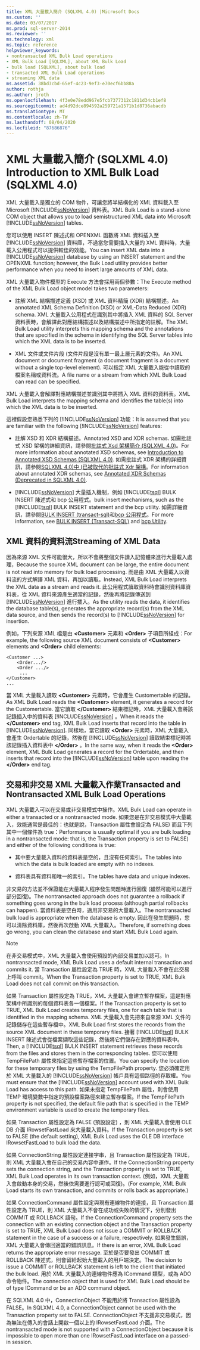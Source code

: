 ```yaml
---
title: XML 大量載入簡介 (SQLXML 4.0) |Microsoft Docs
ms.custom: ''
ms.date: 03/07/2017
ms.prod: sql-server-2014
ms.reviewer: ''
ms.technology: xml
ms.topic: reference
helpviewer_keywords:
- nontransacted XML Bulk Load operations
- XML Bulk Load [SQLXML], about XML Bulk Load
- bulk load [SQLXML], about bulk load
- transacted XML Bulk Load operations
- streaming XML data
ms.assetid: 38bd3cbd-65ef-4c23-9ef3-e70ecf6bb88a
author: rothja
ms.author: jroth
ms.openlocfilehash: 4f3e0e78edd967e5fcb7377312c1811d34cb1ef8
ms.sourcegitcommit: ad4d92dce894592a259721a1571b1d8736abacdb
ms.translationtype: MT
ms.contentlocale: zh-TW
ms.lasthandoff: 08/04/2020
ms.locfileid: "87686876"
---
```

# <a name="introduction-to-xml-bulk-load-sqlxml-40"></a><span data-ttu-id="928bf-102">XML 大量載入簡介 (SQLXML 4.0) </span><span class="sxs-lookup"><span data-stu-id="928bf-102">Introduction to XML Bulk Load (SQLXML 4.0)</span></span>
  <span data-ttu-id="928bf-103">XML 大量載入是獨立的 COM 物件，可讓您將半結構化的 XML 資料載入至 Microsoft [!INCLUDE[ssNoVersion](../../../includes/ssnoversion-md.md)] 資料表。</span><span class="sxs-lookup"><span data-stu-id="928bf-103">XML Bulk Load is a stand-alone COM object that allows you to load semistructured XML data into Microsoft [!INCLUDE[ssNoVersion](../../../includes/ssnoversion-md.md)] tables.</span></span>  
  
 <span data-ttu-id="928bf-104">您可以使用 INSERT 陳述式和 OPENXML 函數將 XML 資料插入至 [!INCLUDE[ssNoVersion](../../../includes/ssnoversion-md.md)] 資料庫，不過當您需要插入大量的 XML 資料時，大量載入公用程式可以提供較佳的效能。</span><span class="sxs-lookup"><span data-stu-id="928bf-104">You can insert XML data into a [!INCLUDE[ssNoVersion](../../../includes/ssnoversion-md.md)] database by using an INSERT statement and the OPENXML function; however, the Bulk Load utility provides better performance when you need to insert large amounts of XML data.</span></span>  
  
 <span data-ttu-id="928bf-105">XML 大量載入物件模型的 Execute 方法會採用兩個參數：</span><span class="sxs-lookup"><span data-stu-id="928bf-105">The Execute method of the XML Bulk Load object model takes two parameters:</span></span>  
  
-   <span data-ttu-id="928bf-106">註解 XML 結構描述定義 (XSD) 或 XML 資料精簡 (XDR) 結構描述。</span><span class="sxs-lookup"><span data-stu-id="928bf-106">An annotated XML Schema Definition (XSD) or XML-Data Reduced (XDR) schema.</span></span> <span data-ttu-id="928bf-107">XML 大量載入公用程式在識別其中將插入 XML 資料的 SQL Server 資料表時，會解譯此對應結構描述以及結構描述中所指定的註解。</span><span class="sxs-lookup"><span data-stu-id="928bf-107">The XML Bulk Load utility interprets this mapping schema and the annotations that are specified in the schema in identifying the SQL Server tables into which the XML data is to be inserted.</span></span>  
  
-   <span data-ttu-id="928bf-108">XML 文件或文件片段 (文件片段是沒有單一最上層元素的文件)。</span><span class="sxs-lookup"><span data-stu-id="928bf-108">An XML document or document fragment (a document fragment is a document without a single top-level element).</span></span> <span data-ttu-id="928bf-109">可以指定 XML 大量載入能從中讀取的檔案名稱或資料流。</span><span class="sxs-lookup"><span data-stu-id="928bf-109">A file name or a stream from which XML Bulk Load can read can be specified.</span></span>  
  
 <span data-ttu-id="928bf-110">XML 大量載入會解譯對應結構描述並識別其中將插入 XML 資料的資料表。</span><span class="sxs-lookup"><span data-stu-id="928bf-110">XML Bulk Load interprets the mapping schema and identifies the table(s) into which the XML data is to be inserted.</span></span>  
  
 <span data-ttu-id="928bf-111">這裡假設您熟悉下列的 [!INCLUDE[ssNoVersion](../../../includes/ssnoversion-md.md)] 功能：</span><span class="sxs-lookup"><span data-stu-id="928bf-111">It is assumed that you are familiar with the following [!INCLUDE[ssNoVersion](../../../includes/ssnoversion-md.md)] features:</span></span>  
  
-   <span data-ttu-id="928bf-112">註解 XSD 和 XDR 結構描述。</span><span class="sxs-lookup"><span data-stu-id="928bf-112">Annotated XSD and XDR schemas.</span></span> <span data-ttu-id="928bf-113">如需批註式 XSD 架構的詳細資訊，請參閱[批註式 Xsd 架構簡介 &#40;SQLXML 4.0&#41;](../../sqlxml/annotated-xsd-schemas/introduction-to-annotated-xsd-schemas-sqlxml-4-0.md)。</span><span class="sxs-lookup"><span data-stu-id="928bf-113">For more information about annotated XSD schemas, see [Introduction to Annotated XSD Schemas &#40;SQLXML 4.0&#41;](../../sqlxml/annotated-xsd-schemas/introduction-to-annotated-xsd-schemas-sqlxml-4-0.md).</span></span> <span data-ttu-id="928bf-114">如需批註式 XDR 架構的詳細資訊，請參閱[SQLXML 4.0&#41;中 &#40;已被取代的批註式 Xdr 架構](../../sqlxml/annotated-xsd-schemas/annotated-xdr-schemas-deprecated-in-sqlxml-4-0.md)。</span><span class="sxs-lookup"><span data-stu-id="928bf-114">For information about annotated XDR schemas, see [Annotated XDR Schemas &#40;Deprecated in SQLXML 4.0&#41;](../../sqlxml/annotated-xsd-schemas/annotated-xdr-schemas-deprecated-in-sqlxml-4-0.md).</span></span>  
  
-   [!INCLUDE[ssNoVersion](../../../includes/ssnoversion-md.md)] <span data-ttu-id="928bf-115">大量插入機制，例如 [!INCLUDE[tsql](../../../includes/tsql-md.md)] BULK INSERT 陳述式和 bcp 公用程式。</span><span class="sxs-lookup"><span data-stu-id="928bf-115">bulk insert mechanisms, such as the [!INCLUDE[tsql](../../../includes/tsql-md.md)] BULK INSERT statement and the bcp utility.</span></span> <span data-ttu-id="928bf-116">如需詳細資訊，請參閱[BULK INSERT &#40;transact-sql&#41;](/sql/t-sql/statements/bulk-insert-transact-sql)和[bcp 公用程式](../../../tools/bcp-utility.md)。</span><span class="sxs-lookup"><span data-stu-id="928bf-116">For more information, see [BULK INSERT &#40;Transact-SQL&#41;](/sql/t-sql/statements/bulk-insert-transact-sql) and [bcp Utility](../../../tools/bcp-utility.md).</span></span>  
  
## <a name="streaming-of-xml-data"></a><span data-ttu-id="928bf-117">XML 資料的資料流</span><span class="sxs-lookup"><span data-stu-id="928bf-117">Streaming of XML Data</span></span>  
 <span data-ttu-id="928bf-118">因為來源 XML 文件可能很大，所以不會將整個文件讀入記憶體來進行大量載入處理，</span><span class="sxs-lookup"><span data-stu-id="928bf-118">Because the source XML document can be large, the entire document is not read into memory for bulk load processing.</span></span> <span data-ttu-id="928bf-119">而是由 XML 大量載入以資料流的方式解譯 XML 資料，再加以讀取。</span><span class="sxs-lookup"><span data-stu-id="928bf-119">Instead, XML Bulk Load interprets the XML data as a stream and reads it.</span></span> <span data-ttu-id="928bf-120">此公用程式讀取資料時會識別資料庫資料表，從 XML 資料來源產生適當的記錄，然後再將記錄傳送到 [!INCLUDE[ssNoVersion](../../../includes/ssnoversion-md.md)] 進行插入。</span><span class="sxs-lookup"><span data-stu-id="928bf-120">As the utility reads the data, it identifies the database table(s), generates the appropriate record(s) from the XML data source, and then sends the record(s) to [!INCLUDE[ssNoVersion](../../../includes/ssnoversion-md.md)] for insertion.</span></span>  
  
 <span data-ttu-id="928bf-121">例如，下列來源 XML 檔是由 **\<Customer>** 元素和 **\<Order>** 子項目所組成：</span><span class="sxs-lookup"><span data-stu-id="928bf-121">For example, the following source XML document consists of **\<Customer>** elements and **\<Order>** child elements:</span></span>  
  
```  
<Customer ...>  
    <Order.../>  
    <Order .../>  
     ...  
</Customer>  
...  
```  
  
 <span data-ttu-id="928bf-122">當 XML 大量載入讀取 **\<Customer>** 元素時，它會產生 Customertable 的記錄。</span><span class="sxs-lookup"><span data-stu-id="928bf-122">As XML Bulk Load reads the **\<Customer>** element, it generates a record for the Customertable.</span></span> <span data-ttu-id="928bf-123">當它讀取 **\</Customer>** 結束標記時，XML 大量載入會將該記錄插入中的資料表 [!INCLUDE[ssNoVersion](../../../includes/ssnoversion-md.md)] 。</span><span class="sxs-lookup"><span data-stu-id="928bf-123">When it reads the **\</Customer>** end tag, XML Bulk Load inserts that record into the table in [!INCLUDE[ssNoVersion](../../../includes/ssnoversion-md.md)].</span></span> <span data-ttu-id="928bf-124">同樣地，當它讀取 **\<Order>** 元素時，XML 大量載入會產生 Ordertable 的記錄，然後在 [!INCLUDE[ssNoVersion](../../../includes/ssnoversion-md.md)] 讀取結束標記時將該記錄插入資料表中 **\</Order>** 。</span><span class="sxs-lookup"><span data-stu-id="928bf-124">In the same way, when it reads the **\<Order>** element, XML Bulk Load generates a record for the Ordertable, and then inserts that record into the [!INCLUDE[ssNoVersion](../../../includes/ssnoversion-md.md)] table upon reading the **\</Order>** end tag.</span></span>  
  
## <a name="transacted-and-nontransacted-xml-bulk-load-operations"></a><span data-ttu-id="928bf-125">交易和非交易 XML 大量載入作業</span><span class="sxs-lookup"><span data-stu-id="928bf-125">Transacted and Nontransacted XML Bulk Load Operations</span></span>  
 <span data-ttu-id="928bf-126">XML 大量載入可以在交易或非交易模式中操作。</span><span class="sxs-lookup"><span data-stu-id="928bf-126">XML Bulk Load can operate in either a transacted or a nontransacted mode.</span></span> <span data-ttu-id="928bf-127">如果您是在非交易模式中大量載入，效能通常是最佳的：也就是說，Transaction 屬性會設定為 FALSE) 而且下列其中一個條件為 true：</span><span class="sxs-lookup"><span data-stu-id="928bf-127">Performance is usually optimal if you are bulk loading in a nontransacted mode: that is, the Transaction property is set to FALSE) and either of the following conditions is true:</span></span>  
  
-   <span data-ttu-id="928bf-128">其中要大量載入資料的資料表是空的，且沒有任何索引。</span><span class="sxs-lookup"><span data-stu-id="928bf-128">The tables into which the data is bulk loaded are empty with no indexes.</span></span>  
  
-   <span data-ttu-id="928bf-129">資料表具有資料和唯一的索引。</span><span class="sxs-lookup"><span data-stu-id="928bf-129">The tables have data and unique indexes.</span></span>  
  
 <span data-ttu-id="928bf-130">非交易的方法並不保證能在大量載入程序發生問題時進行回復 (雖然可能可以進行部分回復)。</span><span class="sxs-lookup"><span data-stu-id="928bf-130">The nontransacted approach does not guarantee a rollback if something goes wrong in the bulk load process (although partial rollbacks can happen).</span></span> <span data-ttu-id="928bf-131">當資料表是空白時，適用非交易的大量載入。</span><span class="sxs-lookup"><span data-stu-id="928bf-131">The nontransacted bulk load is appropriate when the database is empty.</span></span> <span data-ttu-id="928bf-132">因此在發生問題時，您可以清除資料庫，然後再次啟動 XML 大量載入。</span><span class="sxs-lookup"><span data-stu-id="928bf-132">Therefore, if something does go wrong, you can clean the database and start XML Bulk Load again.</span></span>  
  
> [!NOTE]  
>  <span data-ttu-id="928bf-133">在非交易模式中，XML 大量載入會使用預設的內部交易並加以認可。</span><span class="sxs-lookup"><span data-stu-id="928bf-133">In nontransacted mode, XML Bulk Load uses a default internal transaction and commits it.</span></span> <span data-ttu-id="928bf-134">當 Transaction 屬性設定為 TRUE 時，XML 大量載入不會在此交易上呼叫 commit。</span><span class="sxs-lookup"><span data-stu-id="928bf-134">When the Transaction property is set to TRUE, XML Bulk Load does not call commit on this transaction.</span></span>  
  
 <span data-ttu-id="928bf-135">如果 Transaction 屬性設定為 TRUE，XML 大量載入會建立暫存檔案，這是對應架構中所識別的每個資料表各一個檔案。</span><span class="sxs-lookup"><span data-stu-id="928bf-135">If the Transaction property is set to TRUE, XML Bulk Load creates temporary files, one for each table that is identified in the mapping schema.</span></span> <span data-ttu-id="928bf-136">XML 大量載入會先把來自來源 XML 文件的記錄儲存在這些暫存檔中。</span><span class="sxs-lookup"><span data-stu-id="928bf-136">XML Bulk Load first stores the records from the source XML document in these temporary files.</span></span> <span data-ttu-id="928bf-137">接著 [!INCLUDE[tsql](../../../includes/tsql-md.md)] BULK INSERT 陳述式會從檔案擷取這些記錄，然後將它們儲存在對應的資料表中。</span><span class="sxs-lookup"><span data-stu-id="928bf-137">Then, a [!INCLUDE[tsql](../../../includes/tsql-md.md)] BULK INSERT statement retrieves these records from the files and stores them in the corresponding tables.</span></span> <span data-ttu-id="928bf-138">您可以使用 TempFilePath 屬性來指定這些暫存檔案的位置。</span><span class="sxs-lookup"><span data-stu-id="928bf-138">You can specify the location for these temporary files by using the TempFilePath property.</span></span> <span data-ttu-id="928bf-139">您必須確定用於 XML 大量載入的 [!INCLUDE[ssNoVersion](../../../includes/ssnoversion-md.md)] 帳戶具有這個路徑的存取權。</span><span class="sxs-lookup"><span data-stu-id="928bf-139">You must ensure that the [!INCLUDE[ssNoVersion](../../../includes/ssnoversion-md.md)] account used with XML Bulk Load has access to this path.</span></span> <span data-ttu-id="928bf-140">如果未指定 TempFilePath 屬性，則會使用 TEMP 環境變數中指定的預設檔案路徑來建立暫存檔案。</span><span class="sxs-lookup"><span data-stu-id="928bf-140">If the TempFilePath property is not specified, the default file path that is specified in the TEMP environment variable is used to create the temporary files.</span></span>  
  
 <span data-ttu-id="928bf-141">如果 Transaction 屬性設定為 FALSE (預設設定) ，則 XML 大量載入會使用 OLE DB 介面 IRowsetFastLoad 來大量載入資料。</span><span class="sxs-lookup"><span data-stu-id="928bf-141">If the Transaction property is set to FALSE (the default setting), XML Bulk Load uses the OLE DB interface IRowsetFastLoad to bulk load the data.</span></span>  
  
 <span data-ttu-id="928bf-142">如果 ConnectionString 屬性設定連接字串，且 Transaction 屬性設定為 TRUE，則 XML 大量載入會在自己的交易內容中運作。</span><span class="sxs-lookup"><span data-stu-id="928bf-142">If the ConnectionString property sets the connection string, and the Transaction property is set to TRUE, XML Bulk Load operates in its own transaction context.</span></span> <span data-ttu-id="928bf-143">(例如，XML 大量載入會啟動本身的交易，然後依需要進行認可或回復)。</span><span class="sxs-lookup"><span data-stu-id="928bf-143">(For example, XML Bulk Load starts its own transaction, and commits or rolls back as appropriate.)</span></span>  
  
 <span data-ttu-id="928bf-144">如果 ConnectionCommand 屬性設定與現有連線物件的連接，且 Transaction 屬性設定為 TRUE，則 XML 大量載入不會在成功或失敗的情況下，分別發出 COMMIT 或 ROLLBACK 語句。</span><span class="sxs-lookup"><span data-stu-id="928bf-144">If the ConnectionCommand property sets the connection with an existing connection object and the Transaction property is set to TRUE, XML Bulk Load does not issue a COMMIT or ROLLBACK statement in the case of a success or a failure, respectively.</span></span> <span data-ttu-id="928bf-145">如果發生錯誤，XML 大量載入會傳回適當的錯誤訊息。</span><span class="sxs-lookup"><span data-stu-id="928bf-145">If there is an error, XML Bulk Load returns the appropriate error message.</span></span> <span data-ttu-id="928bf-146">至於是否要發出 COMMIT 或 ROLLBACK 陳述式，則會留給起始大量載入的用戶端決定。</span><span class="sxs-lookup"><span data-stu-id="928bf-146">The decision to issue a COMMIT or ROLLBACK statement is left to the client that initiated the bulk load.</span></span> <span data-ttu-id="928bf-147">用於 XML 大量載入的連線物件應為 ICommand 類型，或為 ADO 命令物件。</span><span class="sxs-lookup"><span data-stu-id="928bf-147">The connection object that is used for XML Bulk Load should be of type ICommand or be an ADO command object.</span></span>  
  
 <span data-ttu-id="928bf-148">在 SQLXML 4.0 中，ConnectionObject 不能用於將 Transaction 屬性設為 FALSE。</span><span class="sxs-lookup"><span data-stu-id="928bf-148">In SQLXML 4.0, a ConnectionObject cannot be used with the Transaction property set to FALSE.</span></span> <span data-ttu-id="928bf-149">ConnectionObject 不支援非交易模式，因為無法在傳入的會話上開啟一個以上的 IRowsetFastLoad 介面。</span><span class="sxs-lookup"><span data-stu-id="928bf-149">The nontransacted mode is not supported with a ConnectionObject because it is impossible to open more than one IRowsetFastLoad interface on a passed-in session.</span></span>  
  
  
